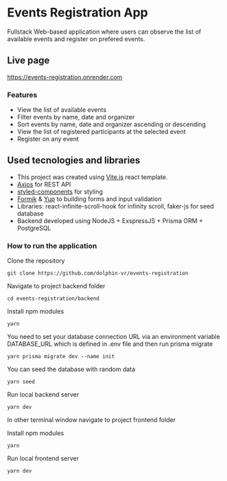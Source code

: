 # Events Registration App

Fullstack Web-based application where users can observe the list of available events and register on prefered events.


## Live page

https://events-registration.onrender.com


### Features

- View the list of available events
- Filter events by name, date and organizer
- Sort events by name, date and organizer ascending or descending
- View the list of registered participants at the selected event
- Register on any event 


## Used tecnologies and libraries
- This project was created using [Vite.js](https://vitejs.dev/guide/#scaffolding-your-first-vite-project) react template.
- [Axios](https://axios-http.com/) for REST API
- [styled-components](https://styled-components.com) for styling
- [Formik](https://formik.org) & [Yup](https://www.npmjs.com/package/yup) to building forms and input validation
- Libraries: react-infinite-scroll-hook for infinity scroll, faker-js for seed database
- Backend developed using NodeJS + ExspressJS + Prisma ORM + PostgreSQL


### How to run the application

Clone the repository

```
git clone https://github.com/dolphin-vr/events-registration
```

Navigate to project backend folder
```
cd events-registration/backend
```

Install npm modules
```
yarn
```

You need to set your database connection URL via an environment variable DATABASE_URL which is defined in .env file and then run prisma migrate
```
yarn prisma migrate dev --name init
```

You can seed the database with random data
```
yarn seed
```

Run local backend server
```
yarn dev
```

In other terminal window navigate to project frontend folder


Install npm modules
```
yarn
```

Run local frontend server
```
yarn dev
```


